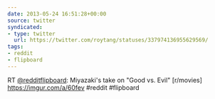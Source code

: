 ```yaml
---
date: 2013-05-24 16:51:28+00:00
source: twitter
syndicated:
- type: twitter
  url: https://twitter.com/roytang/statuses/337974136955629569/
tags:
- reddit
- flipboard
---
```


RT [@redditflipboard](https://twitter.com/redditflipboard/): Miyazaki's take on "Good vs. Evil" [r/movies] https://imgur.com/a/60fev #reddit #flipboard